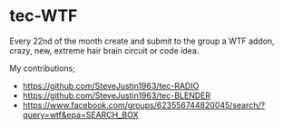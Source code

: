 # tec-WTF
Every 22nd of the month create and submit to the group a WTF addon, crazy, new, extreme hair brain circuit or code idea.

My contributions;
- https://github.com/SteveJustin1963/tec-RADIO
- https://github.com/SteveJustin1963/tec-BLENDER
- https://www.facebook.com/groups/623556744820045/search/?query=wtf&epa=SEARCH_BOX
